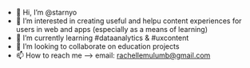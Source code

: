 - 👋 Hi, I’m @starnyo
- 👀 I’m interested in creating useful and helpu content experiences for users in web and apps (especially as a means of learning)
- 🌱 I’m currently learning #dataanalytics & #uxcontent
- 💞️ I’m looking to collaborate on education projects
- 📫 How to reach me --> email: rachellemulumb@gmail.com

<!---
starnyo/starnyo is a ✨ special ✨ repository because its `README.md` (this file) appears on your GitHub profile.
You can click the Preview link to take a look at your changes.
--->
